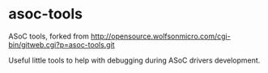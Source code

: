 # asoc-tools
ASoC tools, forked from http://opensource.wolfsonmicro.com/cgi-bin/gitweb.cgi?p=asoc-tools.git

Useful little tools to help with debugging during ASoC drivers development.
